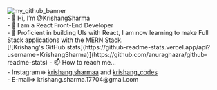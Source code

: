 <img src="https://cdn.discordapp.com/attachments/882108871139811390/940320302561361940/SPRK_default_preset_name_custom_1.png" alt="my_github_banner" />
<br />
- 👋 Hi, I’m @KrishangSharma <br />
- 👀 I am a React Front-End Developer <br />
- 🌱 Proficient in building UIs with React, I am now learning to make Full Stack applications with the MERN Stack. <br />
[![Krishang's GitHub stats](https://github-readme-stats.vercel.app/api?username=KrishangSharma)](https://github.com/anuraghazra/github-readme-stats)
- 📫 How to reach me... <br />
- Instagram=> <a href="https://instagram.com/krishang.sharmaa" target="_blank">krishang.sharmaa</a> and <a href="https://instagram.com/krishang_codes" target="_blank">krishang_codes</a> <br />
- E-mail=> krishang.sharma.17704@gmail.com <br>


<!---
KrishangSharma/KrishangSharma is a ✨ special ✨ repository because its `README.md` (this file) appears on your GitHub profile.
You can click the Preview link to take a look at your changes.
--->
